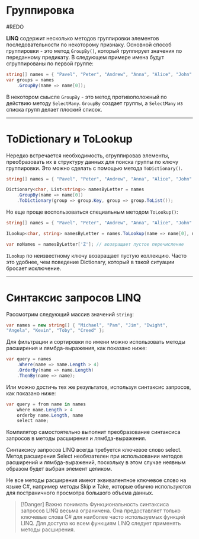 # Группировка

#REDO 

**LINQ** содержит несколько методов группировки элементов последовательности по некоторому признаку. Основной способ группировки - это метод `GroupBy()`, который группирует значения по переданному предикату. В следующем примере имена будут сгруппированы по первой группе:

```cs
string[] names = { "Pavel", "Peter", "Andrew", "Anna", "Alice", "John" };
var groups = names
    .GroupBy(name => name[0]);
```

В некотором смысле `GroupBy` - это метод противоположный по действию методу `SelectMany`. `GroupBy` создает группы, а `SelectMany` из списка групп делает плоский список.

---

# ToDictionary и ToLookup

Нередко встречается необходимость, сгруппировав элементы, преобразовать их в структуру данных для поиска группы по ключу группировки. Это можно сделать с помощью метода `ToDictionary()`.

```cs
string[] names = { "Pavel", "Peter", "Andrew", "Anna", "Alice", "John" };

Dictionary<char, List<string>> namesByLetter = names
    .GroupBy(name => name[0])
    .ToDictionary(group => group.Key, group => group.ToList());
```

Но еще проще воспользоваться специальным методом `ToLookup()`:
```cs
string[] names = { "Pavel", "Peter", "Andrew", "Anna", "Alice", "John" };

ILookup<char, string> namesByLetter = names.ToLookup(name => name[0], name => name);

var noNames = namesByLetter['Z']; // возвращает пустое перечисление
```

`ILookup` по неизвестному ключу возвращает пустую коллекцию. Часто это удобнее, чем поведение Dictionary, который в такой ситуации бросает исключение.

---

# Синтаксис запросов LINQ

Рассмотрим следующий массив значений `string`:

```cs
var names = new string[] { "Michael", "Pam", "Jim", "Dwight",
"Angela", "Kevin", "Toby", "Creed" };
```

Для фильтрации и сортировки по имени можно использовать методы расширения и лямбда-выражения, как показано ниже:
```cs
var query = names
	.Where(name => name.Length > 4)
	.OrderBy(name => name.Length)
	.ThenBy(name => name);
```

Или можно достичь тех же результатов, используя синтаксис запросов, как показано ниже:
```cs
var query = from name in names
	where name.Length > 4
	orderby name.Length, name
	select name;
```

Компилятор самостоятельно выполнит преобразование синтаксиса запросов в методы расширения и лямбда-выражения.

Синтаксису запросов LINQ всегда требуется ключевое слово select. Метод расширения Select необязателен при использовании методов расширений и лямбда-выражений, поскольку в этом случае неявным образом будет выбран элемент целиком.

Не все методы расширения имеют эквивалентное ключевое слово на языке C#, например методы Skip и Take, которые обычно используются для постраничного
просмотра большого объема данных.

> [!Danger] Важно понимать
> Функциональность синтаксиса запросов LINQ весьма ограничена. Она предоставляет 
> только ключевые слова C# для наиболее часто используемых функций LINQ. Для доступа 
> ко всем функциям LINQ следует применять методы расширения.